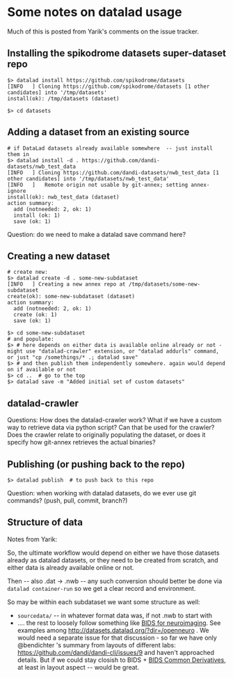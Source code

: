 # Some notes on datalad usage

Much of this is posted from Yarik's comments on the issue tracker.

## Installing the spikodrome datasets super-dataset repo

```shell
$> datalad install https://github.com/spikodrome/datasets
[INFO   ] Cloning https://github.com/spikodrome/datasets [1 other candidates] into '/tmp/datasets' 
install(ok): /tmp/datasets (dataset)

$> cd datasets 
```

## Adding a dataset from an existing source

```
# if DataLad datasets already available somewhere  -- just install them in
$> datalad install -d . https://github.com/dandi-datasets/nwb_test_data
[INFO   ] Cloning https://github.com/dandi-datasets/nwb_test_data [1 other candidates] into '/tmp/datasets/nwb_test_data' 
[INFO   ]   Remote origin not usable by git-annex; setting annex-ignore                                                                                                                                                           
install(ok): nwb_test_data (dataset)
action summary:
  add (notneeded: 2, ok: 1)
  install (ok: 1)
  save (ok: 1)
```

Question: do we need to make a datalad save command here?

## Creating a new dataset
```
# create new:
$> datalad create -d . some-new-subdataset
[INFO   ] Creating a new annex repo at /tmp/datasets/some-new-subdataset 
create(ok): some-new-subdataset (dataset)
action summary:
  add (notneeded: 2, ok: 1)
  create (ok: 1)
  save (ok: 1)

$> cd some-new-subdataset
# and populate:
$> # here depends on either data is available online already or not - might use "datalad-crawler" extension, or "datalad addurls" command, or just "cp /somethings/* .; datalad save"   
$> # and then publish them independently somewhere. again would depend on if available or not
$> cd ..  # go to the top
$> datalad save -m "Added initial set of custom datasets"
```

## datalad-crawler

Questions: How does the datalad-crawler work? What if we have a custom way to retrieve data via python script? Can that be used for the crawler? Does the crawler relate to originally populating the dataset, or does it specify how git-annex retrieves the actual binaries?

## Publishing (or pushing back to the repo)

```
$> datalad publish  # to push back to this repo
```

Question: when working with datalad datasets, do we ever use git commands? (push, pull, commit, branch?)

## Structure of data

Notes from Yarik:

So, the ultimate workflow would depend on either we have those datasets already as datalad datasets, or they need to be created from scratch, and either data is already available online or not.

Then -- also .dat -> .nwb -- any such conversion should better be done via `datalad container-run` so we get a clear record and environment.

So may be within each subdataset we want some structure as well:

- `sourcedata/` -- in whatever format data was, if not .nwb to start with
- .... the rest to loosely follow something like [BIDS for neuroimaging](https://bids-specification.readthedocs.io). See examples among http://datasets.datalad.org/?dir=/openneuro . 
 We would need a separate issue for that discussion - so far we have only @bendichter 's summary from layouts of different labs: https://github.com/dandi/dandi-cli/issues/9  and haven't approached details.  But if we could stay closish to BIDS + [BIDS Common Derivatives](https://github.com/bids-standard/bids-specification/pull/265), at least in layout aspect -- would be great.
